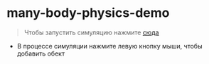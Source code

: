 # many-body-physics-demo
> Чтобы запустить симуляцию нажмите [сюда](https://rawgit.com/meta1-heart/many-body-physics-demo/master/index.html)
- В процессе симуляции нажмите левую кнопку мыши, чтобы добавить обект
